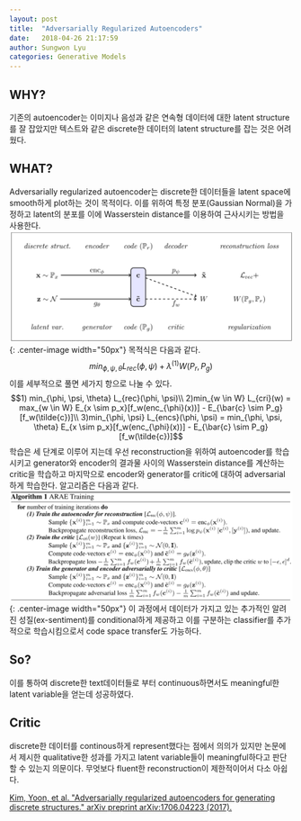 ```yaml
---
layout: post
title:  "Adversarially Regularized Autoencoders"
date:   2018-04-26 21:17:59
author: Sungwon Lyu
categories: Generative Models
---
```


## WHY? 
기존의 autoencoder는 이미지나 음성과 같은 연속형 데이터에 대한 latent structure를 잘 잡았지만 텍스트와 같은 discrete한 데이터의 latent structure를 잡는 것은 어려웠다. 

## WHAT?
Adversarially regularized autoencoder는 discrete한 데이터들을 latent space에 smooth하게 plot하는 것이 목적이다. 이를 위하여 특정 분포(Gaussian Normal)을 가정하고 latent의 분포를 이에 Wasserstein distance를 이용하여 근사시키는 방법을 사용한다. 
![image](/assets/images/arae1.png){: .center-image width="50px"}
목적식은 다음과 같다. 
$$min_{\phi, \psi, \theta} L_{rec}(\phi, \psi) + \lambda^{(1)}W(P_r, P_g)$$
이를 세부적으로 풀면 세가지 항으로 나눌 수 있다. 
$$1) min_{\phi, \psi, \theta} L_{rec}(\phi, \psi)\\
2)min_{w \in W} L_{cri}(w) = max_{w \in W} E_{x \sim p_x}[f_w(enc_{\phi}(x))] - E_{\bar{c} \sim P_g}[f_w(\tilde{c})]\\
3)min_{\phi, \psi} L_{encs}(\phi, \psi) = min_{\phi, \psi, \theta} E_{x \sim p_x}[f_w(enc_{\phi}(x))] - E_{\bar{c} \sim P_g}[f_w(\tilde{c})]$$
학습은 세 단계로 이루어 지는데 우선 reconstruction을 위하여 autoencoder를 학습시키고 generator와 encoder의 결과물 사이의 Wasserstein distance를 계산하는 critic을 학습하고 마지막으로 encoder와 generator를 critic에 대하여 adversarial하게 학습한다. 알고리즘은 다음과 같다.
![image](/assets/images/arae2.png){: .center-image width="50px"}
이 과정에서 데이터가 가지고 있는 추가적인 알려진 성질(ex-sentiment)를 conditional하게 제공하고 이를 구분하는 classifier를 추가적으로 학습시킴으로서 code space transfer도 가능하다. 

## So?
이를 통하여 discrete한 text데이터들로 부터 continuous하면서도 meaningful한 latent variable을 얻는데 성공하였다. 

## Critic
discrete한 데이터를 continous하게 represent했다는 점에서 의의가 있지만 논문에서 제시한 qualitative한 성과를 가지고 latent variable들이 meaningful하다고 판단할 수 있는지 의문이다. 무엇보다 fluent한 reconstruction이 제한적이어서 다소 아쉽다. 

[Kim, Yoon, et al. "Adversarially regularized autoencoders for generating discrete structures." arXiv preprint arXiv:1706.04223 (2017).](https://arxiv.org/abs/1706.04223)

